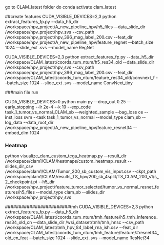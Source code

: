go to CLAM_latest folder
do conda activate clam_latest 

##create features
CUDA_VISIBLE_DEVICES=2,3 python extract_features_fp.py --data_h5_dir /workspace/hpv_project/A_new_pipeline_hpv/h5_files --data_slide_dir /workspace/hpv_project/hpv_svs --csv_path /workspace/hpv_project/hpv_396_mag_label_200.csv --feat_dir /workspace/hpv_project/A_new_pipeline_hpv/feature_regnet --batch_size 1024 --slide_ext .svs --model_name RegNet


CUDA_VISIBLE_DEVICES=2,3 python extract_features_fp.py --data_h5_dir /workspace/CLAM_latest/coords_tum_ntum/h5_res34_old --data_slide_dir /workspace/hpv_project/hpv_svs --csv_path /workspace/hpv_project/hpv_396_mag_label_200.csv --feat_dir /workspace/CLAM_latest/coords_tum_ntum/feature_res34_old/convnext_f --batch_size 1024 --slide_ext .svs --model_name ConvNext_tiny


###main file run

CUDA_VISIBLE_DEVICES=0 python main.py --drop_out 0.25 --early_stopping --lr 2e-4 --k 10 --exp_code task_1_tumor_vs_normal_CLAM_sb --weighted_sample --bag_loss ce --inst_loss svm --task task_1_tumor_vs_normal --model_type clam_sb --log_data --data_root_dir /workspace/hpv_project/A_new_pipeline_hpv/feature_resnet34 --embed_dim 1024


### Heatmap
python visualize_clam_custom_tcga_heatmap.py --result_dir /workspace/clam1/CLAM/heatmaps/custom_heatmap_result --slides_dir_csv /workspace/clam1/CLAM/Tumor_200_sb_custom_vis_input.csv --ckpt_path /workspace/clam1/CLAM/results_TS_hpv/200_sb_4split/TS_CLAM_200_s1/s_2_checkpoint.pt --h5_dir /workspace/hpv_project/feature_tumor_selected/tumor_vs_normal_resnet_features/h5_files  --model_type clam_sb --slides_dir /workspace/hpv_project/hpv_svs


########################tmh
CUDA_VISIBLE_DEVICES=2,3 python extract_features_fp.py --data_h5_dir /workspace/CLAM_latest/coords_tum_ntum/tmh_feature/h5_tmh_inference_res34_old_cn --data_slide_dir /wsi_dataset/tmh/tmh_hnsc --csv_path /workspace/CLAM_latest/tmh_hpv_84_label_rna_ish.csv --feat_dir /workspace/CLAM_latest/coords_tum_ntum/tmh_feature/feature/#resnet34_old_cn_feat --batch_size 1024 --slide_ext .svs --model_name ResNet34
